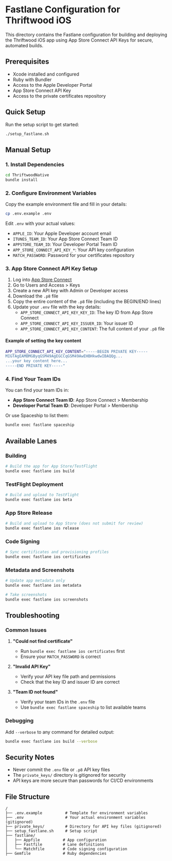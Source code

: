 # Fastlane Configuration for Thriftwood iOS

This directory contains the Fastlane configuration for building and deploying the Thriftwood iOS app using App Store Connect API Keys for secure, automated builds.

## Prerequisites

- Xcode installed and configured
- Ruby with Bundler
- Access to the Apple Developer Portal
- App Store Connect API Key
- Access to the private certificates repository

## Quick Setup

Run the setup script to get started:

```bash
./setup_fastlane.sh
```

## Manual Setup

### 1. Install Dependencies

```bash
cd ThriftwoodNative
bundle install
```

### 2. Configure Environment Variables

Copy the example environment file and fill in your details:

```bash
cp .env.example .env
```

Edit `.env` with your actual values:

- `APPLE_ID`: Your Apple Developer account email
- `ITUNES_TEAM_ID`: Your App Store Connect Team ID
- `APPSTORE_TEAM_ID`: Your Developer Portal Team ID
- `APP_STORE_CONNECT_API_KEY_*`: Your API key configuration
- `MATCH_PASSWORD`: Password for your certificates repository

### 3. App Store Connect API Key Setup

1. Log into [App Store Connect](https://appstoreconnect.apple.com)
2. Go to Users and Access > Keys
3. Create a new API key with Admin or Developer access
4. Download the `.p8` file
5. Copy the entire content of the `.p8` file (including the BEGIN/END lines)
6. Update your `.env` file with the key details:
   - `APP_STORE_CONNECT_API_KEY_KEY_ID`: The key ID from App Store Connect
   - `APP_STORE_CONNECT_API_KEY_ISSUER_ID`: Your issuer ID
   - `APP_STORE_CONNECT_API_KEY_CONTENT`: The full content of your `.p8` file

#### Example of setting the key content

```bash
APP_STORE_CONNECT_API_KEY_CONTENT="-----BEGIN PRIVATE KEY-----
MIGTAgEAMBMGByqGSM49AgEGCCqGSM49AwEHBHkwdwIBAQQg...
...your key content here...
-----END PRIVATE KEY-----"
```

### 4. Find Your Team IDs

You can find your team IDs in:

- **App Store Connect Team ID**: App Store Connect > Membership
- **Developer Portal Team ID**: Developer Portal > Membership

Or use Spaceship to list them:

```bash
bundle exec fastlane spaceship
```

## Available Lanes

### Building

```bash
# Build the app for App Store/TestFlight
bundle exec fastlane ios build
```

### TestFlight Deployment

```bash
# Build and upload to TestFlight
bundle exec fastlane ios beta
```

### App Store Release

```bash
# Build and upload to App Store (does not submit for review)
bundle exec fastlane ios release
```

### Code Signing

```bash
# Sync certificates and provisioning profiles
bundle exec fastlane ios certificates
```

### Metadata and Screenshots

```bash
# Update app metadata only
bundle exec fastlane ios metadata

# Take screenshots
bundle exec fastlane ios screenshots
```

## Troubleshooting

### Common Issues

1. **"Could not find certificate"**
   - Run `bundle exec fastlane ios certificates` first
   - Ensure your `MATCH_PASSWORD` is correct

2. **"Invalid API Key"**
   - Verify your API key file path and permissions
   - Check that the key ID and issuer ID are correct

3. **"Team ID not found"**
   - Verify your team IDs in the `.env` file
   - Use `bundle exec fastlane spaceship` to list available teams

### Debugging

Add `--verbose` to any command for detailed output:

```bash
bundle exec fastlane ios build --verbose
```

## Security Notes

- Never commit the `.env` file or `.p8` API key files
- The `private_keys/` directory is gitignored for security
- API keys are more secure than passwords for CI/CD environments

## File Structure

```text
/
├── .env.example          # Template for environment variables
├── .env                  # Your actual environment variables (gitignored)
├── private_keys/         # Directory for API key files (gitignored)
├── setup_fastlane.sh     # Setup script
├── fastlane/
│   ├── Appfile          # App configuration
│   ├── Fastfile         # Lane definitions
│   └── Matchfile        # Code signing configuration
├── Gemfile              # Ruby dependencies
```